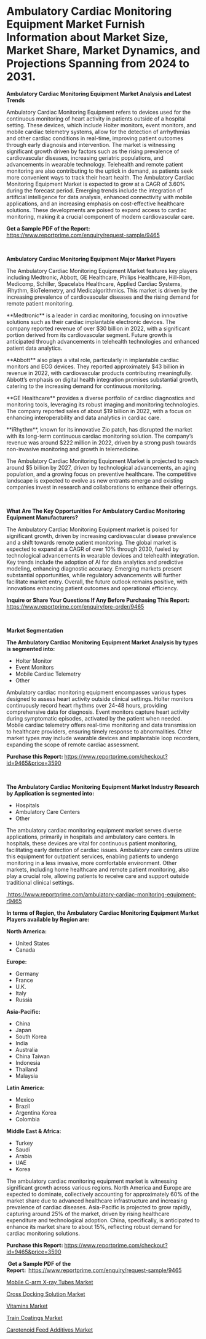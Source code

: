 <p><h1>Ambulatory Cardiac Monitoring Equipment Market Furnish Information about Market Size, Market Share, Market Dynamics, and Projections Spanning from 2024 to 2031.</h1></p><p><strong>Ambulatory Cardiac Monitoring Equipment Market Analysis and Latest Trends</strong></p>
<p><p>Ambulatory Cardiac Monitoring Equipment refers to devices used for the continuous monitoring of heart activity in patients outside of a hospital setting. These devices, which include Holter monitors, event monitors, and mobile cardiac telemetry systems, allow for the detection of arrhythmias and other cardiac conditions in real-time, improving patient outcomes through early diagnosis and intervention. The market is witnessing significant growth driven by factors such as the rising prevalence of cardiovascular diseases, increasing geriatric populations, and advancements in wearable technology. Telehealth and remote patient monitoring are also contributing to the uptick in demand, as patients seek more convenient ways to track their heart health. The Ambulatory Cardiac Monitoring Equipment Market is expected to grow at a CAGR of 3.60% during the forecast period. Emerging trends include the integration of artificial intelligence for data analysis, enhanced connectivity with mobile applications, and an increasing emphasis on cost-effective healthcare solutions. These developments are poised to expand access to cardiac monitoring, making it a crucial component of modern cardiovascular care.</p></p>
<p><strong>Get a Sample PDF of the Report:&nbsp;</strong> <a href="https://www.reportprime.com/enquiry/request-sample/9465">https://www.reportprime.com/enquiry/request-sample/9465</a></p>
<p>&nbsp;</p>
<p><strong>Ambulatory Cardiac Monitoring Equipment Major Market Players</strong></p>
<p><p>The Ambulatory Cardiac Monitoring Equipment Market features key players including Medtronic, Abbott, GE Healthcare, Philips Healthcare, Hill-Rom, Medicomp, Schiller, Spacelabs Healthcare, Applied Cardiac Systems, iRhythm, BioTelemetry, and Medicalgorithmics. This market is driven by the increasing prevalence of cardiovascular diseases and the rising demand for remote patient monitoring.</p><p>**Medtronic** is a leader in cardiac monitoring, focusing on innovative solutions such as their cardiac implantable electronic devices. The company reported revenue of over $30 billion in 2022, with a significant portion derived from its cardiovascular segment. Future growth is anticipated through advancements in telehealth technologies and enhanced patient data analytics.</p><p>**Abbott** also plays a vital role, particularly in implantable cardiac monitors and ECG devices. They reported approximately $43 billion in revenue in 2022, with cardiovascular products contributing meaningfully. Abbott’s emphasis on digital health integration promises substantial growth, catering to the increasing demand for continuous monitoring.</p><p>**GE Healthcare** provides a diverse portfolio of cardiac diagnostics and monitoring tools, leveraging its robust imaging and monitoring technologies. The company reported sales of about $19 billion in 2022, with a focus on enhancing interoperability and data analytics in cardiac care.</p><p>**iRhythm**, known for its innovative Zio patch, has disrupted the market with its long-term continuous cardiac monitoring solution. The company’s revenue was around $222 million in 2022, driven by a strong push towards non-invasive monitoring and growth in telemedicine.</p><p>The Ambulatory Cardiac Monitoring Equipment Market is projected to reach around $5 billion by 2027, driven by technological advancements, an aging population, and a growing focus on preventive healthcare. The competitive landscape is expected to evolve as new entrants emerge and existing companies invest in research and collaborations to enhance their offerings.</p></p>
<p>&nbsp;</p>
<p><strong>What Are The Key Opportunities For Ambulatory Cardiac Monitoring Equipment Manufacturers?</strong></p>
<p><p>The Ambulatory Cardiac Monitoring Equipment market is poised for significant growth, driven by increasing cardiovascular disease prevalence and a shift towards remote patient monitoring. The global market is expected to expand at a CAGR of over 10% through 2030, fueled by technological advancements in wearable devices and telehealth integration. Key trends include the adoption of AI for data analytics and predictive modeling, enhancing diagnostic accuracy. Emerging markets present substantial opportunities, while regulatory advancements will further facilitate market entry. Overall, the future outlook remains positive, with innovations enhancing patient outcomes and operational efficiency.</p></p>
<p><strong>Inquire or Share Your Questions If Any Before Purchasing This Report:</strong> <a href="https://www.reportprime.com/enquiry/pre-order/9465">https://www.reportprime.com/enquiry/pre-order/9465</a></p>
<p>&nbsp;</p>
<p><strong>Market Segmentation</strong></p>
<p><strong>The Ambulatory Cardiac Monitoring Equipment Market Analysis by types is segmented into:</strong></p>
<p><ul><li>Holter Monitor</li><li>Event Monitors</li><li>Mobile Cardiac Telemetry</li><li>Other</li></ul></p>
<p><p>Ambulatory cardiac monitoring equipment encompasses various types designed to assess heart activity outside clinical settings. Holter monitors continuously record heart rhythms over 24-48 hours, providing comprehensive data for diagnosis. Event monitors capture heart activity during symptomatic episodes, activated by the patient when needed. Mobile cardiac telemetry offers real-time monitoring and data transmission to healthcare providers, ensuring timely response to abnormalities. Other market types may include wearable devices and implantable loop recorders, expanding the scope of remote cardiac assessment.</p></p>
<p><strong>Purchase this Report:&nbsp;</strong><a href="https://www.reportprime.com/checkout?id=9465&price=3590">https://www.reportprime.com/checkout?id=9465&price=3590</a></p>
<p>&nbsp;</p>
<p><strong>The Ambulatory Cardiac Monitoring Equipment Market Industry Research by Application is segmented into:</strong></p>
<p><ul><li>Hospitals</li><li>Ambulatory Care Centers</li><li>Other</li></ul></p>
<p><p>The ambulatory cardiac monitoring equipment market serves diverse applications, primarily in hospitals and ambulatory care centers. In hospitals, these devices are vital for continuous patient monitoring, facilitating early detection of cardiac issues. Ambulatory care centers utilize this equipment for outpatient services, enabling patients to undergo monitoring in a less invasive, more comfortable environment. Other markets, including home healthcare and remote patient monitoring, also play a crucial role, allowing patients to receive care and support outside traditional clinical settings.</p></p>
<p><a href="https://www.reportprime.com/ambulatory-cardiac-monitoring-equipment-r9465">&nbsp;https://www.reportprime.com/ambulatory-cardiac-monitoring-equipment-r9465</a></p>
<p><strong>In terms of Region, the Ambulatory Cardiac Monitoring Equipment Market Players available by Region are:</strong></p>
<p>
    <p> <strong> North America: </strong>
        <ul>
            <li>United States</li>
            <li>Canada</li>
        </ul>
        </p> 
    <p> <strong> Europe: </strong>
        <ul>
            <li>Germany</li>
            <li>France</li>
            <li>U.K.</li>
            <li>Italy</li>
            <li>Russia</li>
        </ul>
        </p> 
    <p> <strong> Asia-Pacific: </strong>
        <ul>
            <li>China</li>
            <li>Japan</li>
            <li>South Korea</li>
            <li>India</li>
            <li>Australia</li>
            <li>China Taiwan</li>
            <li>Indonesia</li>
            <li>Thailand</li>
            <li>Malaysia</li>
        </ul>
        </p> 
    <p> <strong> Latin America: </strong>
        <ul>
            <li>Mexico</li>
            <li>Brazil</li>
            <li>Argentina Korea</li>
            <li>Colombia</li>
        </ul>
        </p> 
    <p> <strong> Middle East & Africa: </strong>
        <ul>
            <li>Turkey</li>
            <li>Saudi</li>
            <li>Arabia</li>
            <li>UAE</li>
            <li>Korea</li>
        </ul>
    </p>
    </p>
<p><p>The ambulatory cardiac monitoring equipment market is witnessing significant growth across various regions. North America and Europe are expected to dominate, collectively accounting for approximately 60% of the market share due to advanced healthcare infrastructure and increasing prevalence of cardiac diseases. Asia-Pacific is projected to grow rapidly, capturing around 25% of the market, driven by rising healthcare expenditure and technological adoption. China, specifically, is anticipated to enhance its market share to about 15%, reflecting robust demand for cardiac monitoring solutions. </p></p>
<p><strong>Purchase this Report: </strong><a href="https://www.reportprime.com/checkout?id=9465&price=3590">https://www.reportprime.com/checkout?id=9465&price=3590</a></p>
<p>&nbsp;<strong>Get a Sample PDF of the Report:&nbsp;&nbsp;</strong><a href="https://www.reportprime.com/enquiry/request-sample/9465">https://www.reportprime.com/enquiry/request-sample/9465</a></p>
<p><strong></strong></p>
<p><p><a href="https://medium.com/@michaclxzdf/this-report-aims-to-provide-a-comprehensive-presentation-of-the-global-market-for-mobile-c-arm-3c36b3d33daa">Mobile C-arm X-ray Tubes Market</a></p><p><a href="https://www.linkedin.com/pulse/charting-future-comprehensive-analysis-global-cross-docking-solution-kkwof?trackingId=PJNxpMeKR7q0QfYmxVEl2Q%3D%3D">Cross Docking Solution Market</a></p><p><a href="https://issuu.com/reportprime-2/docs/vitamins-market-size-2030.pptx_5514948b8d8775">Vitamins Market</a></p><p><a href="https://medium.com/@michaclxzdf/how-regional-and-global-trends-are-shaping-the-train-coatings-market-for-the-year-2024-2031-09b7e2a70a21">Train Coatings Market</a></p><p><a href="https://issuu.com/reportprime-2/docs/carotenoid-feed-additives-market-si_389df9152f4d35">Carotenoid Feed Additives Market</a></p></p>